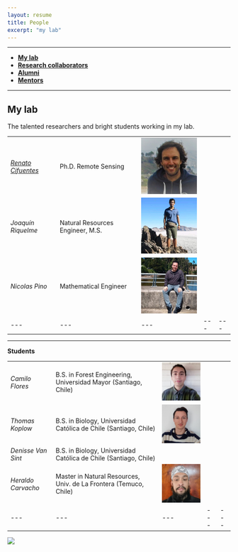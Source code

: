 ```yaml
---
layout: resume
title: People
excerpt: "my lab"
---
```



--------

* **[My lab](#my-lab)** 
* **[Research collaborators](./collabora.md)**
* **[Alumni](./alumni.md)** 
* **[Mentors](./mentors.md)** 

--------

## My lab
The talented researchers and bright students working in my lab.


|   |   |   |   |   |
|---|---|---|---|---|
| [*Renato Cifuentes*](https://www.researchgate.net/profile/Renato_Cifuentes)  |Ph.D. Remote Sensing   | ![](images/renato_2.jpg)  |   |   |
| *Joaquín Riquelme*  |Natural Resources Engineer, M.S.   |  ![](images/joaquin_2.jpg) |   |   |
|  *Nicolas Pino* | Mathematical Engineer  | ![](images/NicoP_2.jpg)  |   |   |
|---|---|---|---|---|


--------

__Students__

|   |   |   |   |   |
|---|---|---|---|---|
|*Camilo Flores*  | B.S. in Forest Engineering, Universidad Mayor (Santiago, Chile)   | ![](images/camilo_2.jpg)  |   |   |
|*Thomas Koplow*  | B.S. in Biology, Universidad Católica de Chile (Santiago, Chile)   |  ![](images/thomas_2.jpg) |   |   |
|*Denisse Van Sint*  | B.S. in Biology, Universidad Católica de Chile (Santiago, Chile)   |  |   |   |
|*Heraldo Carvacho* | Master in Natural Resources, Univ. de La Frontera (Temuco, Chile) | ![](images/heraldo_2.jpg)  |   |   |
|---|---|---|---|---|



![](images/groupRuca.jpg)

<!-- ### Footer
Former students, post-docs, and visiting students..  Furthermore, I have listed former students at various levels, conditions, and institutions. Besides, a link to my current research collaborators. 
Our lab investigates how forest ecosystems change through time. We use both mathematical, theoretical, statistical and empirical approaches to address several research questions related to the development of forests; tree allometry; the scaling of tree-level processes to ecosystems; and the building of forest growth model. Our research also includes the long-term monitoring of the temperate forests in southern Chile.
![](images/groupRuca.jpg){width=200px height=200px}
![](images/droneYo.JPG)
![Kitten](images/groupRuca.jpg){:height="36px" width="36px"}
__Postdoc__
* *Renato Cifuentes*, Ph.D.
__Research assistants__
* *Joaquín Riquelme*, Natural Resources Engineer, M.S.
* *Nicolas Pino*, Mathematical Engineer.
__Visiting graduate students__
* *Patricio Ojeda*, Doctoral program in Forest Sciences, Universidad Austral de Chile (Valdivia, Chile)
![Kitten](images/groupRuca.jpg){ width=50%}
<img src="images/groupRuca.jpg" alt="drawing" width="200"/>
Last updated: August 2020 -->
